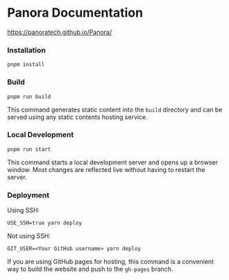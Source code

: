 # Panora Documentation

<https://panoratech.github.io/Panora/>

### Installation

```
pnpm install
```

### Build

```
pnpm run build
```

This command generates static content into the `build` directory and can be served using any static contents hosting service.

### Local Development

```
pnpm run start
```

This command starts a local development server and opens up a browser window. Most changes are reflected live without having to restart the server.

### Deployment

Using SSH:

```
USE_SSH=true yarn deploy
```

Not using SSH:

```
GIT_USER=<Your GitHub username> yarn deploy
```

If you are using GitHub pages for hosting, this command is a convenient way to build the website and push to the `gh-pages` branch.
